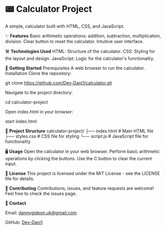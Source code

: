 # 📟 Calculator Project
A simple, calculator built with HTML, CSS, and JavaScript.

✨ **Features**
 Basic arithmetic operations: addition, subtraction, multiplication, division.
 Clear button to reset the calculator.
 Intuitive user interface.

🛠️ **Technologies Used**
 HTML: Structure of the calculator.
 CSS: Styling for the layout and design.
 JavaScript: Logic for the calculator's functionality.

🚀 **Getting Started**
 Prerequisites
  A web browser to run the calculator.
  Installation
  Clone the repository:

git clone https://github.com/Dev-Dani1/calculator.git

Navigate to the project directory:

 cd calculator-project

Open index.html in your browser:

 start index.html

📂 **Project Structure**
 calculator-project/
  ├── index.html        # Main HTML file
  ├── styles.css        # CSS file for styling
  └── script.js         # JavaScript file for functionality

🖥️ **Usage**
 Open the calculator in your web browser.
 Perform basic arithmetic operations by clicking the buttons.
 Use the C button to clear the current input.

📝 **License**
 This project is licensed under the MIT License - see the LICENSE file for details.

🤝 **Contributing**
 Contributions, issues, and feature requests are welcome! Feel free to check the issues page.

📧 **Contact**

 Email: dannygideon.uk@gmail.com

 GitHub: [Dev-Dani1](https://github.com/Dev-Dani1)
